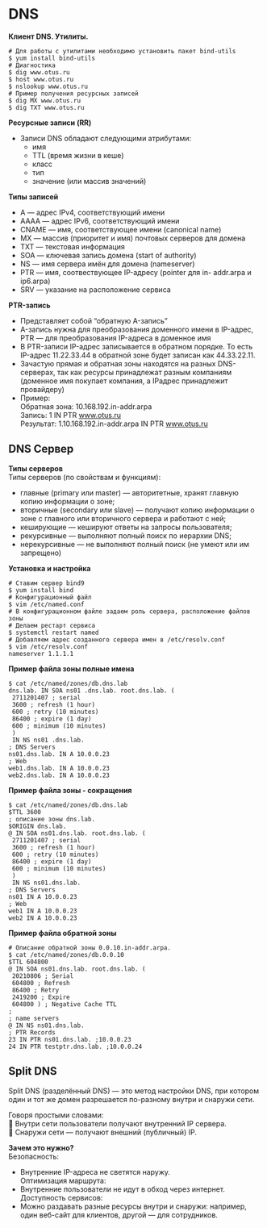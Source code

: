 # DNS
**Клиент DNS. Утилиты.**    
```
# Для работы с утилитами необходимо установить пакет bind-utils
$ yum install bind-utils
# Диагностика
$ dig www.otus.ru
$ host www.otus.ru
$ nslookup www.otus.ru
# Пример получения ресурсных записей
$ dig MX www.otus.ru
$ dig TXT www.otus.ru
```

**Ресурсные записи (RR)**
- Записи DNS обладают следующими атрибутами:
  - имя
  - TTL (время жизни в кеше)
  - класс
  - тип
  - значение (или массив значений)


**Типы записей**     
- A — адрес IPv4, соответствующий имени
- АААА — адрес IPv6, соответствующий имени
- CNAME — имя, соответствующее имени (canonical name)
- MX — массив (приоритет и имя) почтовых серверов для домена
- TXT — текстовая информация
- SOA — ключевая запись домена (start of authority)
- NS — имя сервера имён для домена (nameserver)
- PTR — имя, соотвествующее IP-адресу (pointer для in- addr.arpa и ip6.arpa)
- SRV — указание на расположение сервиса


**PTR-запись**    
- Представляет собой “обратную A-запись”
- A-запись нужна для преобразования доменного имени в IP-адрес, PTR — для преобразования IP-адреса в доменное имя
- В PTR-записи IP-адрес записывается в обратном порядке. То есть IP-адрес 11.22.33.44 в обратной зоне будет записан как 44.33.22.11.
- Зачастую прямая и обратная зоны находятся на разных DNS-серверах, так как ресурсы принадлежат разным компаниям (доменное имя покупает компания, а IPадрес принадлежит провайдеру)
- Пример:     
Обратная зона: 10.168.192.in-addr.arpa     
Запись: 1 IN PTR www.otus.ru     
Результат: 1.10.168.192.in-addr.arpa IN PTR www.otus.ru     

## DNS Сервер

**Типы серверов**    
Типы серверов (по свойствам и функциям):       
- главные (primary или master) — авторитетные, хранят главную копию информации о зоне;
- вторичные (secondary или slave) — получают копию информации о зоне с главного или вторичного сервера и работают с ней;
- кеширующие — кешируют ответы на запросы пользователя;
- рекурсивные — выполняют полный поиск по иерархии DNS;
- нерекурсивные — не выполняют полный поиск (не умеют или им запрещено)


**Установка и настройка**    
```
# Ставим сервер bind9
$ yum install bind
# Конфигурационный файл
$ vim /etc/named.conf
# В конфигурационном файле задаем роль сервера, расположение файлов зоны
# Делаем рестарт сервиса
$ systemctl restart named
# Добавляем адрес созданного сервера имен в /etc/resolv.conf
$ vim /etc/resolv.conf
nameserver 1.1.1.1
```

**Пример файла зоны полные имена**
```
$ cat /etc/named/zones/db.dns.lab
dns.lab. IN SOA ns01 .dns.lab. root.dns.lab. (
 2711201407 ; serial
 3600 ; refresh (1 hour)
 600 ; retry (10 minutes)
 86400 ; expire (1 day)
 600 ; minimum (10 minutes)
 )
 IN NS ns01 .dns.lab.
; DNS Servers
ns01.dns.lab. IN A 10.0.0.23
; Web
web1.dns.lab. IN A 10.0.0.23
web2.dns.lab. IN A 10.0.0.23
```


**Пример файла зоны - сокращения**    
```
$ cat /etc/named/zones/db.dns.lab
$TTL 3600
; описание зоны dns.lab.
$ORIGIN dns.lab.
@ IN SOA ns01.dns.lab. root.dns.lab. (
 2711201407 ; serial
 3600 ; refresh (1 hour)
 600 ; retry (10 minutes)
 86400 ; expire (1 day)
 600 ; minimum (10 minutes)
 )
 IN NS ns01.dns.lab.
; DNS Servers
ns01 IN A 10.0.0.23
; Web
web1 IN A 10.0.0.23
web2 IN A 10.0.0.23
```


**Пример файла обратной зоны**
```
# Описание обратной зоны 0.0.10.in-addr.arpa.
$ cat /etc/named/zones/db.0.0.10
$TTL 604800
@ IN SOA ns01.dns.lab. root.dns.lab. (
 20210806 ; Serial
 604800 ; Refresh
 86400 ; Retry
 2419200 ; Expire
 604800 ) ; Negative Cache TTL
;
; name servers
@ IN NS ns01.dns.lab.
; PTR Records
23 IN PTR ns01.dns.lab. ;10.0.0.23
24 IN PTR testptr.dns.lab. ;10.0.0.24
```
## Split DNS
Split DNS (разделённый DNS) — это метод настройки DNS, при котором один и тот же домен разрешается по-разному внутри и снаружи сети.     

Говоря простыми словами:     
🔸 Внутри сети пользователи получают внутренний IP сервера.     
🔸 Снаружи сети — получают внешний (публичный) IP.     


**Зачем это нужно?**     
Безопасность:   
- Внутренние IP-адреса не светятся наружу.     
Оптимизация маршрута:    
- Внутренние пользователи не идут в обход через интернет.     
Доступность сервисов:     
- Можно раздавать разные ресурсы внутри и снаружи: например, один веб-сайт для клиентов, другой — для сотрудников.
